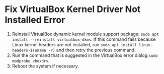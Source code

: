 # Fix VirtualBox Kernel Driver Not Installed Error

1. Reinstall VirtualBox dynamic kernel module support package: `sudo apt install --reinstall virtualbox-dkms`. If this command fails because Linux kernel headers are not installed, run `sudo apt install linux-headers-$(uname -r)` and then retry the previous command.
2. Run the command that is suggested in the VirtualBox error dialog:`sudo modprobe vboxdrv`.
3. Reboot the system if necessary.

